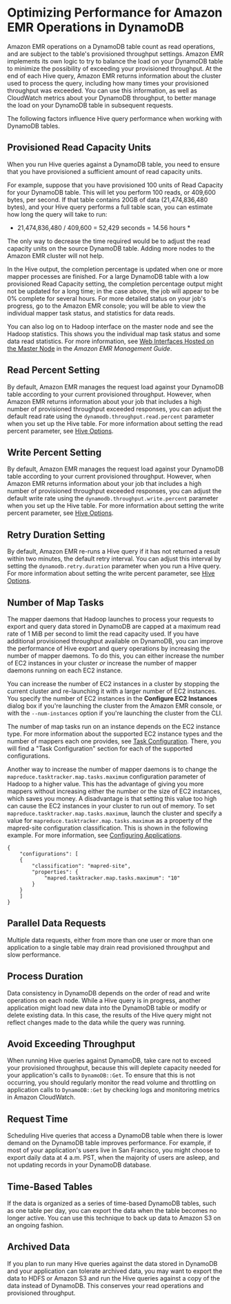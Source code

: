 # Optimizing Performance for Amazon EMR Operations in DynamoDB<a name="EMR_Hive_Optimizing"></a>

 Amazon EMR operations on a DynamoDB table count as read operations, and are subject to the table's provisioned throughput settings\. Amazon EMR implements its own logic to try to balance the load on your DynamoDB table to minimize the possibility of exceeding your provisioned throughput\. At the end of each Hive query, Amazon EMR returns information about the cluster used to process the query, including how many times your provisioned throughput was exceeded\. You can use this information, as well as CloudWatch metrics about your DynamoDB throughput, to better manage the load on your DynamoDB table in subsequent requests\. 

 The following factors influence Hive query performance when working with DynamoDB tables\. 

## Provisioned Read Capacity Units<a name="ProvisionedReadCapacityUnits"></a>

 When you run Hive queries against a DynamoDB table, you need to ensure that you have provisioned a sufficient amount of read capacity units\. 

 For example, suppose that you have provisioned 100 units of Read Capacity for your DynamoDB table\. This will let you perform 100 reads, or 409,600 bytes, per second\. If that table contains 20GB of data \(21,474,836,480 bytes\), and your Hive query performs a full table scan, you can estimate how long the query will take to run: 

 * 21,474,836,480 / 409,600 = 52,429 seconds = 14\.56 hours * 

 The only way to decrease the time required would be to adjust the read capacity units on the source DynamoDB table\. Adding more nodes to the Amazon EMR cluster will not help\. 

 In the Hive output, the completion percentage is updated when one or more mapper processes are finished\. For a large DynamoDB table with a low provisioned Read Capacity setting, the completion percentage output might not be updated for a long time; in the case above, the job will appear to be 0% complete for several hours\. For more detailed status on your job's progress, go to the Amazon EMR console; you will be able to view the individual mapper task status, and statistics for data reads\. 

 You can also log on to Hadoop interface on the master node and see the Hadoop statistics\. This shows you the individual map task status and some data read statistics\. For more information, see [Web Interfaces Hosted on the Master Node](http://docs.aws.amazon.com/emr/latest/ManagementGuide/emr-web-interfaces.html) in the *Amazon EMR Management Guide*\.

## Read Percent Setting<a name="ReadPercent"></a>

 By default, Amazon EMR manages the request load against your DynamoDB table according to your current provisioned throughput\. However, when Amazon EMR returns information about your job that includes a high number of provisioned throughput exceeded responses, you can adjust the default read rate using the `dynamodb.throughput.read.percent` parameter when you set up the Hive table\. For more information about setting the read percent parameter, see [Hive Options](EMR_Interactive_Hive.md#EMR_Hive_Options)\. 

## Write Percent Setting<a name="WritePercent"></a>

 By default, Amazon EMR manages the request load against your DynamoDB table according to your current provisioned throughput\. However, when Amazon EMR returns information about your job that includes a high number of provisioned throughput exceeded responses, you can adjust the default write rate using the `dynamodb.throughput.write.percent` parameter when you set up the Hive table\. For more information about setting the write percent parameter, see [Hive Options](EMR_Interactive_Hive.md#EMR_Hive_Options)\. 

## Retry Duration Setting<a name="emr-ddb-retry-duration"></a>

 By default, Amazon EMR re\-runs a Hive query if it has not returned a result within two minutes, the default retry interval\. You can adjust this interval by setting the `dynamodb.retry.duration` parameter when you run a Hive query\. For more information about setting the write percent parameter, see [Hive Options](EMR_Interactive_Hive.md#EMR_Hive_Options)\. 

## Number of Map Tasks<a name="NumberMapTasks"></a>

 The mapper daemons that Hadoop launches to process your requests to export and query data stored in DynamoDB are capped at a maximum read rate of 1 MiB per second to limit the read capacity used\. If you have additional provisioned throughput available on DynamoDB, you can improve the performance of Hive export and query operations by increasing the number of mapper daemons\. To do this, you can either increase the number of EC2 instances in your cluster *or* increase the number of mapper daemons running on each EC2 instance\. 

 You can increase the number of EC2 instances in a cluster by stopping the current cluster and re\-launching it with a larger number of EC2 instances\. You specify the number of EC2 instances in the **Configure EC2 Instances** dialog box if you're launching the cluster from the Amazon EMR console, or with the `--num-instances` option if you're launching the cluster from the CLI\. 

 The number of map tasks run on an instance depends on the EC2 instance type\. For more information about the supported EC2 instance types and the number of mappers each one provides, see [Task Configuration](emr-hadoop-task-config.md)\. There, you will find a "Task Configuration" section for each of the supported configurations\. 

 Another way to increase the number of mapper daemons is to change the `mapreduce.tasktracker.map.tasks.maximum` configuration parameter of Hadoop to a higher value\. This has the advantage of giving you more mappers without increasing either the number or the size of EC2 instances, which saves you money\. A disadvantage is that setting this value too high can cause the EC2 instances in your cluster to run out of memory\. To set `mapreduce.tasktracker.map.tasks.maximum`, launch the cluster and specify a value for `mapreduce.tasktracker.map.tasks.maximum` as a property of the mapred\-site configuration classification\. This is shown in the following example\. For more information, see [Configuring Applications](emr-configure-apps.md)\.

```
{
    "configurations": [
    {
        "classification": "mapred-site",
        "properties": {
            "mapred.tasktracker.map.tasks.maximum": "10"
        }
    }
    ]
}
```

## Parallel Data Requests<a name="ParallelDataRequests"></a>

 Multiple data requests, either from more than one user or more than one application to a single table may drain read provisioned throughput and slow performance\. 

## Process Duration<a name="ProcessDuration"></a>

 Data consistency in DynamoDB depends on the order of read and write operations on each node\. While a Hive query is in progress, another application might load new data into the DynamoDB table or modify or delete existing data\. In this case, the results of the Hive query might not reflect changes made to the data while the query was running\. 

## Avoid Exceeding Throughput<a name="AvoidExceedingThroughput"></a>

 When running Hive queries against DynamoDB, take care not to exceed your provisioned throughput, because this will deplete capacity needed for your application's calls to `DynamoDB::Get`\. To ensure that this is not occurring, you should regularly monitor the read volume and throttling on application calls to `DynamoDB::Get` by checking logs and monitoring metrics in Amazon CloudWatch\. 

## Request Time<a name="RequestTime"></a>

 Scheduling Hive queries that access a DynamoDB table when there is lower demand on the DynamoDB table improves performance\. For example, if most of your application's users live in San Francisco, you might choose to export daily data at 4 a\.m\. PST, when the majority of users are asleep, and not updating records in your DynamoDB database\. 

## Time\-Based Tables<a name="TimeBasedTables"></a>

 If the data is organized as a series of time\-based DynamoDB tables, such as one table per day, you can export the data when the table becomes no longer active\. You can use this technique to back up data to Amazon S3 on an ongoing fashion\. 

## Archived Data<a name="ArchivedData"></a>

 If you plan to run many Hive queries against the data stored in DynamoDB and your application can tolerate archived data, you may want to export the data to HDFS or Amazon S3 and run the Hive queries against a copy of the data instead of DynamoDB\. This conserves your read operations and provisioned throughput\. 
